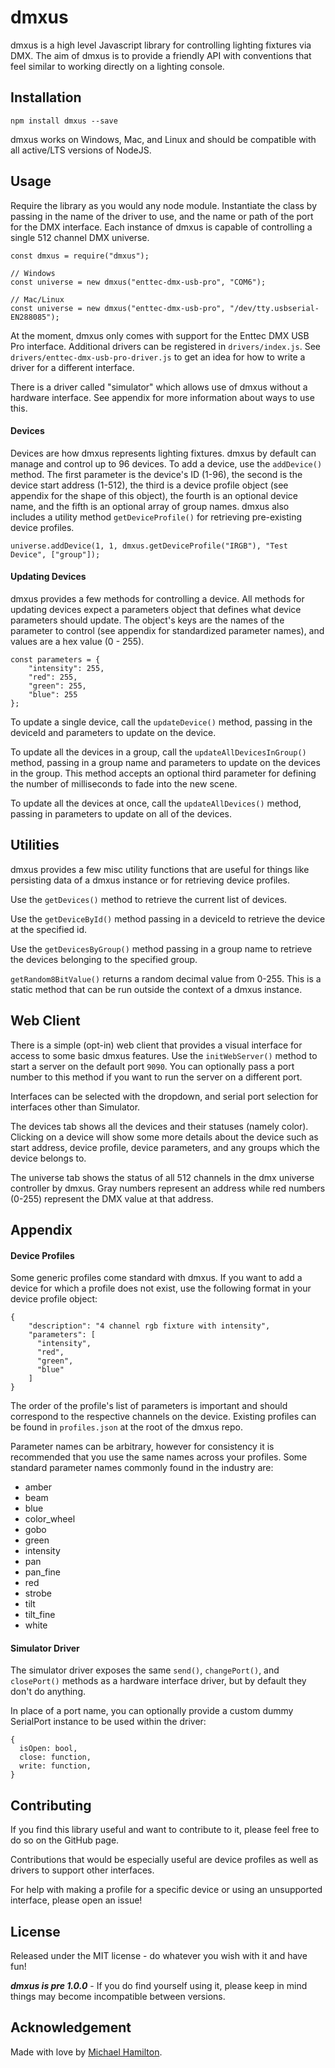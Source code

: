 # dmxus

dmxus is a high level Javascript library for controlling lighting fixtures via DMX. The aim of dmxus is to provide a friendly API with conventions that feel similar to working directly on a lighting console.



## Installation

```
npm install dmxus --save
```

dmxus works on Windows, Mac, and Linux and should be compatible with all active/LTS versions of NodeJS.



## Usage

Require the library as you would any node module. Instantiate the class by passing in the name of the driver to use, and the name or path of the port for the DMX interface.  Each instance of dmxus is capable of controlling a single 512 channel DMX universe.
```
const dmxus = require("dmxus");

// Windows
const universe = new dmxus("enttec-dmx-usb-pro", "COM6");

// Mac/Linux
const universe = new dmxus("enttec-dmx-usb-pro", "/dev/tty.usbserial-EN288085");
```

At the moment, dmxus only comes with support for the Enttec DMX USB Pro interface. Additional drivers can be registered in `drivers/index.js`. See `drivers/enttec-dmx-usb-pro-driver.js` to get an idea for how to write a driver for a different interface.

There is a driver called "simulator" which allows use of dmxus without a hardware interface. See appendix for more information about ways to use this.


#### Devices

Devices are how dmxus represents lighting fixtures. dmxus by default can manage and control up to 96 devices. To add a device, use the `addDevice()` method. 
The first parameter is the device's ID (1-96), the second is the device start address (1-512), the third is a device profile object (see appendix for the shape of this object), the fourth is an optional device name, and the fifth is an optional array of group names.
dmxus also includes a utility method `getDeviceProfile()` for retrieving pre-existing device profiles.
```
universe.addDevice(1, 1, dmxus.getDeviceProfile("IRGB"), "Test Device", ["group"]);
```


#### Updating Devices

dmxus provides a few methods for controlling a device.  All methods for updating devices expect a parameters object that defines what device parameters should update. The object's keys are the names of the parameter to control (see appendix for standardized parameter names), and values are a hex value (0 - 255).
```
const parameters = {
    "intensity": 255,
    "red": 255,
    "green": 255,
    "blue": 255
};
```

To update a single device, call the `updateDevice()` method, passing in the deviceId and parameters to update on the device.

To update all the devices in a group, call the `updateAllDevicesInGroup()` method, passing in a group name and parameters to update on the devices in the group. This method accepts an optional third parameter for defining the number of milliseconds to fade into the new scene.

To update all the devices at once, call the `updateAllDevices()` method, passing in parameters to update on all of the devices.



## Utilities

dmxus provides a few misc utility functions that are useful for things like persisting data of a dmxus instance or for retrieving device profiles.

Use the `getDevices()` method to retrieve the current list of devices.

Use the `getDeviceById()` method passing in a deviceId to retrieve the device at the specified id.

Use the `getDevicesByGroup()` method passing in a group name to retrieve the devices belonging to the specified group.

`getRandom8BitValue()` returns a random decimal value from 0-255. This is a static method that can be run outside the context of a dmxus instance. 



## Web Client

There is a simple (opt-in) web client that provides a visual interface for access to some basic dmxus features. Use the `initWebServer()` method to start a server on the default port `9090`. You can optionally pass a port number to this method if you want to run the server on a different port.

Interfaces can be selected with the dropdown, and serial port selection for interfaces other than Simulator.

The devices tab shows all the devices and their statuses (namely color). Clicking on a device will show some more details about the device such as start address, device profile, device parameters, and any groups which the device belongs to.

The universe tab shows the status of all 512 channels in the dmx universe controller by dmxus. Gray numbers represent an address while red numbers (0-255) represent the DMX value at that address. 


## Appendix

#### Device Profiles

Some generic profiles come standard with dmxus. If you want to add a device for which a profile does not exist, use the following format in your device profile object:
```
{
    "description": "4 channel rgb fixture with intensity",
    "parameters": [
      "intensity",
      "red",
      "green",
      "blue"
    ]
}
```
The order of the profile's list of parameters is important and should correspond to the respective channels on the device. Existing profiles can be found in `profiles.json` at the root of the dmxus repo.

Parameter names can be arbitrary, however for consistency it is recommended that you use the same names across your profiles. Some standard parameter names commonly found in the industry are:
* amber
* beam
* blue
* color_wheel
* gobo
* green
* intensity
* pan
* pan_fine
* red
* strobe
* tilt
* tilt_fine
* white


#### Simulator Driver

The simulator driver exposes the same `send()`, `changePort()`, and `closePort()` methods as a hardware interface driver, but by default they don't do anything.

In place of a port name, you can optionally provide a custom dummy SerialPort instance to be used within the driver:
```
{
  isOpen: bool,
  close: function,
  write: function,
}
```



## Contributing

If you find this library useful and want to contribute to it, please feel free to do so on the GitHub page. 

Contributions that would be especially useful are device profiles as well as drivers to support other interfaces.

For help with making a profile for a specific device or using an unsupported interface, please open an issue! 



## License

Released under the MIT license - do whatever you wish with it and have fun!

_**dmxus is pre 1.0.0**_ - If you do find yourself using it, please keep in mind things may become incompatible between versions.



## Acknowledgement
Made with love by [Michael Hamilton](http://miska.me).
